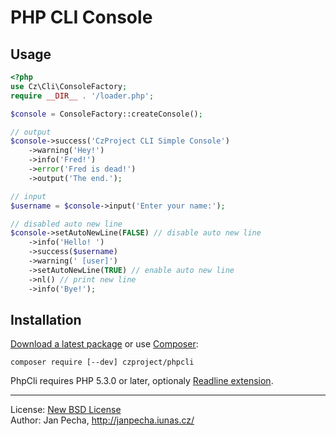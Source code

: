 PHP CLI Console
===============

Usage
-----

``` php
<?php
use Cz\Cli\ConsoleFactory;
require __DIR__ . '/loader.php';

$console = ConsoleFactory::createConsole();

// output
$console->success('CzProject CLI Simple Console')
	->warning('Hey!')
	->info('Fred!')
	->error('Fred is dead!')
	->output('The end.');

// input
$username = $console->input('Enter your name:');

// disabled auto new line
$console->setAutoNewLine(FALSE) // disable auto new line
	->info('Hello! ')
	->success($username)
	->warning(' [user]')
	->setAutoNewLine(TRUE) // enable auto new line
	->nl() // print new line
	->info('Bye!');
```


Installation
------------

[Download a latest package](https://github.com/czproject/phpcli/releases) or use [Composer](http://getcomposer.org/):

```
composer require [--dev] czproject/phpcli
```

PhpCli requires PHP 5.3.0 or later, optionaly [Readline extension](http://www.php.net/manual/en/book.readline.php).


--------------------------------------------------------------------------------

License: [New BSD License](license.md)
<br>Author: Jan Pecha, http://janpecha.iunas.cz/

